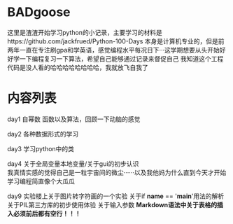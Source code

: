 # BADgoose
  这里是渣渣开始学习python的小记录，主要学习的材料是https://github.com/jackfrued/Python-100-Days 本身是计算机专业的，但是前两年一直在专注刷gpa和学英语，感觉编程水平每况日下···这学期想要从头开始好好学一下编程复习一下算法，希望自己能够通过记录来督促自己
  我知道这个工程代码是没人看的哈哈哈哈哈哈哈哈，我就放飞自我了

# 内容列表

day1 自幂数 函数以及算法，回顾一下动脑的感觉 

day2 各种数据形式的学习

day3 学习python中的类

day4 关于全局变量本地变量/关于gui的初步认识<br>
  我真情实感的觉得自己是一粒宇宙间的微尘······以及我他妈为什么直到今天才开始学习编程简直像个大瓜瓜
  
day9 实验楼上关于图片转字符画的一个实验 
  关于if __name__ == '__main__'用法的解析
  关于PIL第三方库的初步使用体验
  关于输入参数
  **Markdown语法中关于表格的插入必须前后都有空行！！！**
